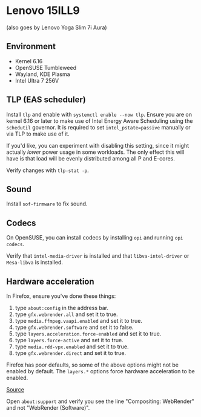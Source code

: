 # Lenovo 15ILL9 
(also goes by Lenovo Yoga Slim 7i Aura)
## Environment
* Kernel 6.16
* OpenSUSE Tumbleweed
* Wayland, KDE Plasma
* Intel Ultra 7 256V

## TLP (EAS scheduler)
Install `tlp` and enable with `systemctl enable --now tlp`. Ensure you are on kernel 6.16 or later to make use of Intel Energy Aware Scheduling using the `schedutil` governor. It is required to set `intel_pstate=passive` manually or via TLP to make use of it.

If you'd like, you can experiment with disabling this setting, since it might actually *lower* power usage in some workloads. The only effect this will have is that load will be evenly distributed among all P and E-cores. 

Verify changes with `tlp-stat -p`.

## Sound
Install `sof-firmware` to fix sound.

## Codecs
On OpenSUSE, you can install codecs by installing `opi` and running `opi codecs`.

Verify that `intel-media-driver` is installed and that `libva-intel-driver` or `Mesa-libva` is installed.

## Hardware acceleration

In Firefox, ensure you've done these things:

1. type `about:config` in the address bar.
2. type `gfx.webrender.all` and set it to true.
3. type `media.ffmpeg.vaapi.enabled` and set it to true.
4. type `gfx.webrender.software` and set it to false.
5. type `layers.acceleration.force-enabled` and set it to true.
6. type `layers.force-active` and set it to true.
7. type `media.rdd-vpx.enabled` and set it to true.
8. type `gfx.webrender.direct` and set it to true.

Firefox has poor defaults, so some of the above options might not be enabled by default. The `layers.*` options force hardware acceleration to be enabled.

[Source](https://www.reddit.com/r/linux/comments/xcikym/tutorial_how_to_enable_hardware_video/)

Open `about:support` and verify you see the line "Compositing: WebRender" and not "WebRender (Software)".
